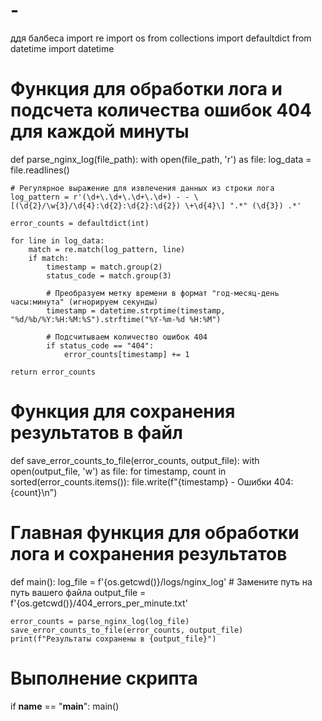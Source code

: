 # -
ддя балбеса
import re
import os
from collections import defaultdict
from datetime import datetime

# Функция для обработки лога и подсчета количества ошибок 404 для каждой минуты
def parse_nginx_log(file_path):
    with open(file_path, 'r') as file:
        log_data = file.readlines()

    # Регулярное выражение для извлечения данных из строки лога
    log_pattern = r'(\d+\.\d+\.\d+\.\d+) - - \[(\d{2}/\w{3}/\d{4}:\d{2}:\d{2}:\d{2}) \+\d{4}\] ".*" (\d{3}) .*'

    error_counts = defaultdict(int)

    for line in log_data:
        match = re.match(log_pattern, line)
        if match:
            timestamp = match.group(2)
            status_code = match.group(3)

            # Преобразуем метку времени в формат "год-месяц-день часы:минута" (игнорируем секунды)
            timestamp = datetime.strptime(timestamp, "%d/%b/%Y:%H:%M:%S").strftime("%Y-%m-%d %H:%M")

            # Подсчитываем количество ошибок 404
            if status_code == "404":
                error_counts[timestamp] += 1

    return error_counts

# Функция для сохранения результатов в файл
def save_error_counts_to_file(error_counts, output_file):
    with open(output_file, 'w') as file:
        for timestamp, count in sorted(error_counts.items()):
            file.write(f"{timestamp} - Ошибки 404: {count}\n")

# Главная функция для обработки лога и сохранения результатов
def main():
    log_file = f'{os.getcwd()}/logs/nginx_log'  # Замените путь на путь вашего файла
    output_file = f'{os.getcwd()}/404_errors_per_minute.txt'

    error_counts = parse_nginx_log(log_file)
    save_error_counts_to_file(error_counts, output_file)
    print(f"Результаты сохранены в {output_file}")

# Выполнение скрипта
if __name__ == "__main__":
    main()
